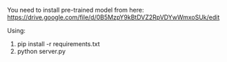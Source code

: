 You need to install pre-trained model from here:
https://drive.google.com/file/d/0B5MzpY9kBtDVZ2RpVDYwWmxoSUk/edit

Using:
1. pip install -r requirements.txt
2. python server.py

